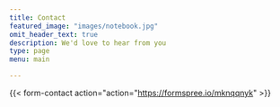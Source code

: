 ```yaml
---
title: Contact
featured_image: "images/notebook.jpg"
omit_header_text: true
description: We'd love to hear from you
type: page
menu: main

---
```


{{< form-contact action="action="https://formspree.io/mknqqnyk"  >}}
